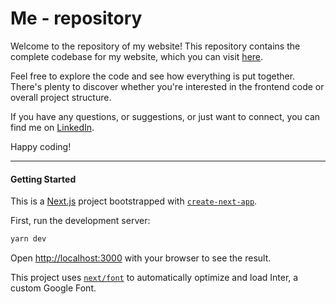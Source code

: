 # Me - repository

Welcome to the repository of my website! This repository contains the complete codebase for my website, which you can visit [here](https://me-tiagoteixeira.dev/).

Feel free to explore the code and see how everything is put together. There's plenty to discover whether you're interested in the frontend code or overall project structure.

If you have any questions, or suggestions, or just want to connect, you can find me on [LinkedIn](http://linkedin.com/in/tteixeira296).

Happy coding!


---



#### Getting Started

This is a [Next.js](https://nextjs.org/) project bootstrapped with [`create-next-app`](https://github.com/vercel/next.js/tree/canary/packages/create-next-app).


First, run the development server:

```bash
yarn dev
```

Open [http://localhost:3000](http://localhost:3000) with your browser to see the result.

This project uses [`next/font`](https://nextjs.org/docs/basic-features/font-optimization) to automatically optimize and load Inter, a custom Google Font.
